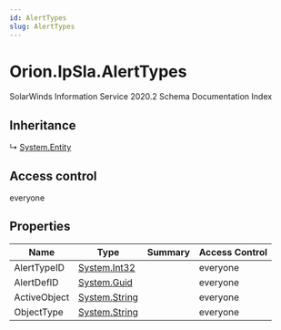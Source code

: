 ```yaml
---
id: AlertTypes
slug: AlertTypes
---
```


# Orion.IpSla.AlertTypes

SolarWinds Information Service 2020.2 Schema Documentation Index

## Inheritance

↳ [System.Entity](./../System/Entity)

## Access control

everyone

## Properties

| Name | Type | Summary | Access Control |
| ------ | ------ | ------ | ------ |
| AlertTypeID | [System.Int32](https://docs.microsoft.com/en-us/dotnet/api/system.int32) |  | everyone |
| AlertDefID | [System.Guid](https://docs.microsoft.com/en-us/dotnet/api/system.guid) |  | everyone |
| ActiveObject | [System.String](https://docs.microsoft.com/en-us/dotnet/api/system.string) |  | everyone |
| ObjectType | [System.String](https://docs.microsoft.com/en-us/dotnet/api/system.string) |  | everyone |

